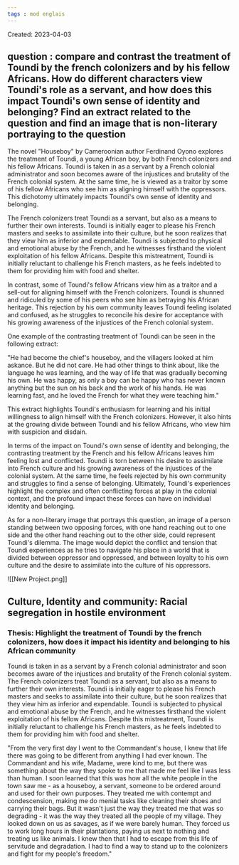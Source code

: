 ```yaml
---
tags : mod englais
---
```

Created: 2023-04-03

## **question : compare and contrast the treatment of Toundi by the french colonizers and by his fellow Africans. How do different characters view Toundi's role as a servant, and how does this impact Toundi's own sense of identity and belonging? Find an extract related to the question and find an image that is non-literary portraying to the question**



The novel "Houseboy" by Cameroonian author Ferdinand Oyono explores the treatment of Toundi, a young African boy, by both French colonizers and his fellow Africans. Toundi is taken in as a servant by a French colonial administrator and soon becomes aware of the injustices and brutality of the French colonial system. At the same time, he is viewed as a traitor by some of his fellow Africans who see him as aligning himself with the oppressors. This dichotomy ultimately impacts Toundi's own sense of identity and belonging.

The French colonizers treat Toundi as a servant, but also as a means to further their own interests. Toundi is initially eager to please his French masters and seeks to assimilate into their culture, but he soon realizes that they view him as inferior and expendable. Toundi is subjected to physical and emotional abuse by the French, and he witnesses firsthand the violent exploitation of his fellow Africans. Despite this mistreatment, Toundi is initially reluctant to challenge his French masters, as he feels indebted to them for providing him with food and shelter.

In contrast, some of Toundi's fellow Africans view him as a traitor and a sell-out for aligning himself with the French colonizers. Toundi is shunned and ridiculed by some of his peers who see him as betraying his African heritage. This rejection by his own community leaves Toundi feeling isolated and confused, as he struggles to reconcile his desire for acceptance with his growing awareness of the injustices of the French colonial system.

One example of the contrasting treatment of Toundi can be seen in the following extract:

"He had become the chief's houseboy, and the villagers looked at him askance. But he did not care. He had other things to think about, like the language he was learning, and the way of life that was gradually becoming his own. He was happy, as only a boy can be happy who has never known anything but the sun on his back and the work of his hands. He was learning fast, and he loved the French for what they were teaching him."

This extract highlights Toundi's enthusiasm for learning and his initial willingness to align himself with the French colonizers. However, it also hints at the growing divide between Toundi and his fellow Africans, who view him with suspicion and disdain.

In terms of the impact on Toundi's own sense of identity and belonging, the contrasting treatment by the French and his fellow Africans leaves him feeling lost and conflicted. Toundi is torn between his desire to assimilate into French culture and his growing awareness of the injustices of the colonial system. At the same time, he feels rejected by his own community and struggles to find a sense of belonging. Ultimately, Toundi's experiences highlight the complex and often conflicting forces at play in the colonial context, and the profound impact these forces can have on individual identity and belonging.

As for a non-literary image that portrays this question, an image of a person standing between two opposing forces, with one hand reaching out to one side and the other hand reaching out to the other side, could represent Toundi's dilemma. The image would depict the conflict and tension that Toundi experiences as he tries to navigate his place in a world that is divided between oppressor and oppressed, and between loyalty to his own culture and the desire to assimilate into the culture of his oppressors.


![[New Project.png]]


## Culture, Identity and community: Racial segregation in hostile environment

### **Thesis**: Highlight the treatment of Toundi by the french colonizers, how does it impact his identity and belonging to his African community

 Toundi is taken in as a servant by a French colonial administrator and soon becomes aware of the injustices and brutality of the French colonial system. The French colonizers treat Toundi as a servant, but also as a means to further their own interests. Toundi is initially eager to please his French masters and seeks to assimilate into their culture, but he soon realizes that they view him as inferior and expendable. Toundi is subjected to physical and emotional abuse by the French, and he witnesses firsthand the violent exploitation of his fellow Africans. Despite this mistreatment, Toundi is initially reluctant to challenge his French masters, as he feels indebted to them for providing him with food and shelter.


"From the very first day I went to the Commandant's house, I knew that life there was going to be different from anything I had ever known. The Commandant and his wife, Madame, were kind to me, but there was something about the way they spoke to me that made me feel like I was less than human.
I soon learned that this was how all the white people in the town saw me - as a houseboy, a servant, someone to be ordered around and used for their own purposes. They treated me with contempt and condescension, making me do menial tasks like cleaning their shoes and carrying their bags.
But it wasn't just the way they treated me that was so degrading - it was the way they treated all the people of my village. They looked down on us as savages, as if we were barely human. They forced us to work long hours in their plantations, paying us next to nothing and treating us like animals.
I knew then that I had to escape from this life of servitude and degradation. I had to find a way to stand up to the colonizers and fight for my people's freedom."